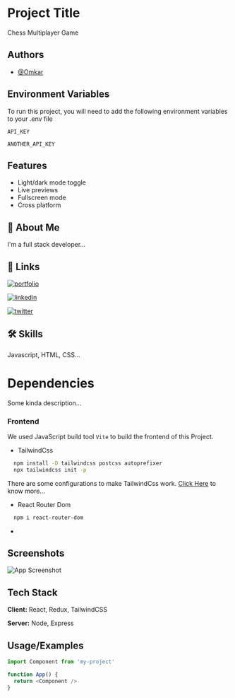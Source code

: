 
# Project Title

Chess Multiplayer Game


## Authors

- [@Omkar](https://www.github.com/Dev-omkarCh)


## Environment Variables

To run this project, you will need to add the following environment variables to your .env file

`API_KEY`

`ANOTHER_API_KEY`


## Features

- Light/dark mode toggle
- Live previews
- Fullscreen mode
- Cross platform


## 🚀 About Me
I'm a full stack developer...


## 🔗 Links
[![portfolio](https://img.shields.io/badge/my_portfolio-000?style=for-the-badge&logo=ko-fi&logoColor=white)](https://katherineoelsner.com/)

[![linkedin](https://img.shields.io/badge/linkedin-0A66C2?style=for-the-badge&logo=linkedin&logoColor=white)](https://www.linkedin.com/)

[![twitter](https://img.shields.io/badge/twitter-1DA1F2?style=for-the-badge&logo=twitter&logoColor=white)](https://twitter.com/)


## 🛠 Skills
Javascript, HTML, CSS...


# Dependencies

Some kinda description...

### Frontend


We used JavaScript build tool `Vite` to build the frontend of this Project.

- TailwindCss

```bash
  npm install -D tailwindcss postcss autoprefixer
  npx tailwindcss init -p
```

There are some configurations to make TailwindCss work. [Click Here](https://tailwindcss.com/docs/guides/vite) to know more...

- React Router Dom

```bash
  npm i react-router-dom
```

- 

## Screenshots

![App Screenshot](https://via.placeholder.com/468x300?text=App+Screenshot+Here)


## Tech Stack

**Client:** React, Redux, TailwindCSS

**Server:** Node, Express


## Usage/Examples

```javascript
import Component from 'my-project'

function App() {
  return <Component />
}
```

